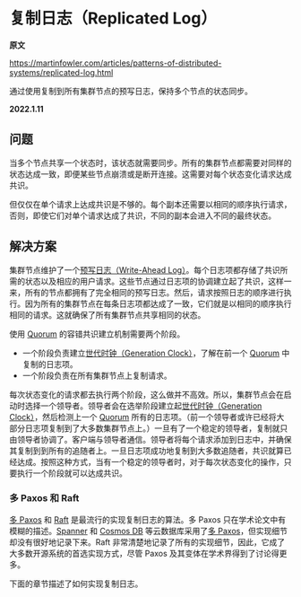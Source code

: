 # 复制日志（Replicated Log）

**原文**

https://martinfowler.com/articles/patterns-of-distributed-systems/replicated-log.html

通过使用复制到所有集群节点的预写日志，保持多个节点的状态同步。

**2022.1.11**

## 问题

当多个节点共享一个状态时，该状态就需要同步。所有的集群节点都需要对同样的状态达成一致，即便某些节点崩溃或是断开连接。这需要对每个状态变化请求达成共识。

但仅仅在单个请求上达成共识是不够的。每个副本还需要以相同的顺序执行请求，否则，即使它们对单个请求达成了共识，不同的副本会进入不同的最终状态。

## 解决方案

集群节点维护了一个[预写日志（Write-Ahead Log）](write-ahead-log.md)。每个日志项都存储了共识所需的状态以及相应的用户请求。这些节点通过日志项的协调建立起了共识，这样一来，所有的节点都拥有了完全相同的预写日志。然后，请求按照日志的顺序进行执行。因为所有的集群节点在每条日志项都达成了一致，它们就是以相同的顺序执行相同的请求。这就确保了所有集群节点共享相同的状态。

使用 [Quorum](quorum.md) 的容错共识建立机制需要两个阶段。
* 一个阶段负责建立[世代时钟（Generation Clock）](generation-clock.md)，了解在前一个 [Quorum](quorum.md) 中复制的日志项。
* 一个阶段负责在所有集群节点上复制请求。

每次状态变化的请求都去执行两个阶段，这么做并不高效。所以，集群节点会在启动时选择一个领导者。领导者会在选举阶段建立起[世代时钟（Generation Clock）](generation-clock.md)，然后检测上一个 [Quorum](quorum.md) 所有的日志项。（前一个领导者或许已经将大部分日志项复制到了大多数集群节点上。）一旦有了一个稳定的领导者，复制就只由领导者协调了。客户端与领导者通信。领导者将每个请求添加到日志中，并确保其复制到到所有的追随者上。一旦日志项成功地复制到大多数追随者，共识就算已经达成。按照这种方式，当有一个稳定的领导者时，对于每次状态变化的操作，只要执行一个阶段就可以达成共识。

### 多 Paxos 和 Raft

[多 Paxos](https://www.youtube.com/watch?v=JEpsBg0AO6o&t=1920s) 和 [Raft](https://raft.github.io/) 是最流行的实现复制日志的算法。多 Paxos 只在学术论文中有模糊的描述。[Spanner](https://cloud.google.com/spanner) 和 [Cosmos DB](https://docs.microsoft.com/en-us/azure/cosmos-db/introduction) 等云数据库采用了[多 Paxos](https://www.youtube.com/watch?v=JEpsBg0AO6o&t=1920s)，但实现细节却没有很好地记录下来。Raft 非常清楚地记录了所有的实现细节，因此，它成了大多数开源系统的首选实现方式，尽管 Paxos 及其变体在学术界得到了讨论得更多。

下面的章节描述了如何实现复制日志。